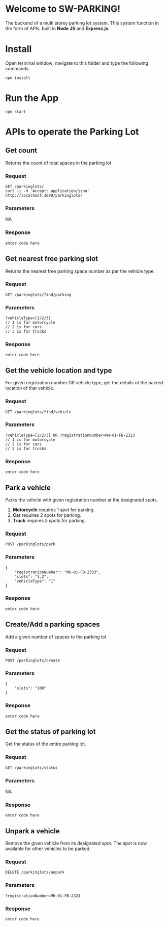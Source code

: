 # Welcome to SW-PARKING!

The backend of a multi storey parking lot system. This system function in the form of APIs, built in **Node JS** and **Express.js**.

# Install
Open terminal window; navigate to this folder and type the following commands:

    npm install
   
# Run the App
    npm start

# APIs to operate the Parking Lot
## Get count
Returns the count of total spaces in the parking lot
###  Request

    GET /parkinglots/
    curl -i -H 'Accept: application/json' http://localhost:3000/parkinglots/
### Parameters
NA

### Response

    enter code here



## Get nearest free parking slot
Returns the nearest free parking space number as per the vehicle type.
###  Request

    GET /parkinglots/find/parking

### Parameters

    ?vehicleType=[1/2/3]
    // 1 is for motorcycle
    // 2 is for cars
    // 3 is for trucks

### Response

    enter code here
## Get the vehicle location and type
For given registration number OR vehicle type, get the details of the parked location of that vehicle.
###  Request

    GET /parkinglots/find/vehicle

### Parameters

    ?vehicleType=[1/2/3] OR ?registrationNumber=MH-01-FB-2323
    // 1 is for motorcycle
    // 2 is for cars
    // 3 is for trucks

### Response

    enter code here
## Park a vehicle
Parks the vehicle with given registration number at the designated spots.

 1. **Motorcycle** requires 1 spot for parking.
 2. **Car** requires 2 spots for parking. 
 3. **Truck** requires 5 spots for parking.

###  Request

    POST /parkinglots/park
### Parameters

    {
	    "registrationNumber": "MH-01-FB-2323",
	    "slots": "1,2",
	    "vehicleType": "1"
    }

### Response

    enter code here
    
## Create/Add a parking spaces
Add a given number of spaces to the parking lot
###  Request

    POST /parkinglots/create

### Parameters

    {
	    "slots": "100"
    }

### Response

    enter code here

## Get the status of parking lot
Get the status of the entire parking lot.
###  Request

    GET /parkinglots/status

### Parameters
NA

### Response

    enter code here
##  Unpark a vehicle
Remove the given vehicle from its designated spot. The spot is now available for other vehicles to be parked.

###  Request

    DELETE /parkinglots/unpark

### Parameters

    ?registrationNumber=MH-01-FB-2323

### Response

    enter code here
